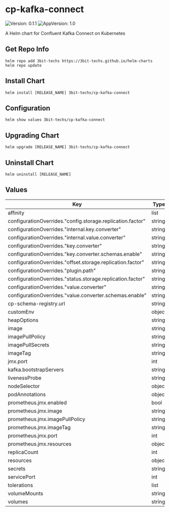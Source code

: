 # cp-kafka-connect

![Version: 0.1.1](https://img.shields.io/badge/Version-0.1.1-informational?style=flat-square) ![AppVersion: 1.0](https://img.shields.io/badge/AppVersion-1.0-informational?style=flat-square)

A Helm chart for Confluent Kafka Connect on Kubernetes

## Get Repo Info
```console
helm repo add 3bit-techs https://3bit-techs.github.io/helm-charts
helm repo update
```

## Install Chart
```console
helm install [RELEASE_NAME] 3bit-techs/cp-kafka-connect
```

## Configuration
```console
helm show values 3bit-techs/cp-kafka-connect
```

## Upgrading Chart
```console
helm upgrade [RELEASE_NAME] 3bit-techs/cp-kafka-connect
```

## Uninstall Chart
```console
helm uninstall [RELEASE_NAME]
```

## Values

| Key | Type | Default | Description |
|-----|------|---------|-------------|
| affinity | list | `[]` |  |
| configurationOverrides."config.storage.replication.factor" | string | `"3"` |  |
| configurationOverrides."internal.key.converter" | string | `"org.apache.kafka.connect.json.JsonConverter"` |  |
| configurationOverrides."internal.value.converter" | string | `"org.apache.kafka.connect.json.JsonConverter"` |  |
| configurationOverrides."key.converter" | string | `"io.confluent.connect.avro.AvroConverter"` |  |
| configurationOverrides."key.converter.schemas.enable" | string | `"false"` |  |
| configurationOverrides."offset.storage.replication.factor" | string | `"3"` |  |
| configurationOverrides."plugin.path" | string | `"/usr/share/java,/usr/share/confluent-hub-components"` |  |
| configurationOverrides."status.storage.replication.factor" | string | `"3"` |  |
| configurationOverrides."value.converter" | string | `"io.confluent.connect.avro.AvroConverter"` |  |
| configurationOverrides."value.converter.schemas.enable" | string | `"false"` |  |
| cp-schema-registry.url | string | `""` |  |
| customEnv | object | `{}` |  |
| heapOptions | string | `"-Xms512M -Xmx512M"` |  |
| image | string | `"confluentinc/cp-kafka-connect"` |  |
| imagePullPolicy | string | `"IfNotPresent"` |  |
| imagePullSecrets | string | `nil` |  |
| imageTag | string | `"5.5.0"` |  |
| jmx.port | int | `5555` |  |
| kafka.bootstrapServers | string | `""` |  |
| livenessProbe | string | `nil` |  |
| nodeSelector | object | `{}` |  |
| podAnnotations | object | `{}` |  |
| prometheus.jmx.enabled | bool | `true` |  |
| prometheus.jmx.image | string | `"solsson/kafka-prometheus-jmx-exporter@sha256"` |  |
| prometheus.jmx.imagePullPolicy | string | `"IfNotPresent"` |  |
| prometheus.jmx.imageTag | string | `"6f82e2b0464f50da8104acd7363fb9b995001ddff77d248379f8788e78946143"` |  |
| prometheus.jmx.port | int | `5556` |  |
| prometheus.jmx.resources | object | `{}` |  |
| replicaCount | int | `1` |  |
| resources | object | `{}` |  |
| secrets | string | `nil` |  |
| servicePort | int | `8083` |  |
| tolerations | list | `[]` |  |
| volumeMounts | string | `nil` |  |
| volumes | string | `nil` |  |
